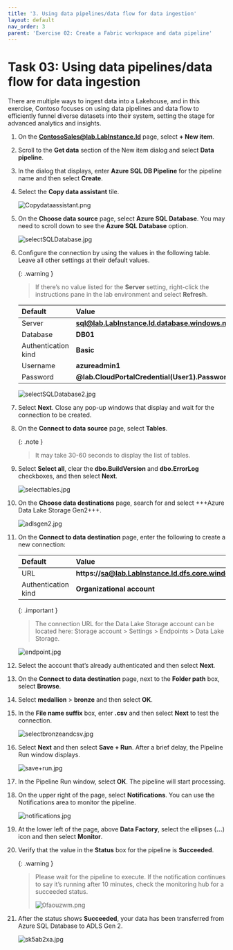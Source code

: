 ```yaml
---
title: '3. Using data pipelines/data flow for data ingestion'
layout: default
nav_order: 3
parent: 'Exercise 02: Create a Fabric workspace and data pipeline'
---
```


# Task 03: Using data pipelines/data flow for data ingestion

There are multiple ways to ingest data into a Lakehouse, and in this exercise, Contoso focuses on using data pipelines and data flow to efficiently funnel diverse datasets into their system, setting the stage for advanced analytics and insights. 

1. On the **ContosoSales@lab.LabInstance.Id** page, select **+ New item**. 

1. Scroll to the **Get data** section of the New item dialog and select **Data pipeline**.

1. In the dialog that displays, enter **Azure SQL DB Pipeline** for the pipeline name and then select **Create**.

1. Select the **Copy data assistant** tile.

    ![Copydataassistant.png](../media/instructions257645/Copydataassistant.png)
    
    <!-- ![copyData.jpg](instructions254096/copyData.jpg) -->

1. On the **Choose data source** page, select **Azure SQL Database**. You may need to scroll down to see the **Azure SQL Database** option.

    ![selectSQLDatabase.jpg](../media/instructions254096/selectSQLDatabase.jpg)

1. Configure the connection by using the values in the following table. Leave all other settings at their default values.

    {: .warning }
    > If there’s no value listed for the **Server** setting, right-click the instructions pane in the lab environment and  select **Refresh**.

    | Default | Value |
    |:---------|:---------|
    | Server   | **sql@lab.LabInstance.Id.database.windows.net**   |
    | Database   | **DB01**   |
    | Authentication kind   | **Basic**   |
    | Username   | **azureadmin1**   |
    | Password   | **@lab.CloudPortalCredential(User1).Password**  |
    
    ![selectSQLDatabase2.jpg](../media/instructions254096/selectSQLDatabase2.jpg)

1. Select **Next**. Close any pop-up windows that display and wait for the connection to be created.

1. On the **Connect to data source** page, select **Tables**.

    {: .note }
    > It may take 30-60 seconds to display the list of tables.

1. Select **Select all**, clear the **dbo.BuildVersion** and **dbo.ErrorLog** checkboxes, and then select **Next**.

    ![selecttables.jpg](../media/instructions254096/selecttables.jpg)

1. On the **Choose data destinations** page, search for and select +++Azure Data Lake Storage Gen2+++.

    ![adlsgen2.jpg](../media/instructions254096/adlsgen2.jpg)

1. On the **Connect to data destination** page, enter the following to create a new connection: 
    
    | Default | Value |
    |:---------|:---------|
    | URL   | **https://sa@lab.LabInstance.Id.dfs.core.windows.net/**   |
    | Authentication kind   | **Organizational account**   |
    

    <!-- | Tenant ID   | +++**@lab.Variable(serviceDirectoryID_tenantID)**+++   |
    | Service principal client ID   | +++**@lab.Variable(serviceApplicationID_clientID)**+++   |
    | Service principal Key   | +++**@lab.Variable(secretDescription)**+++   | -->

    {: .important }
    > The connection URL for the Data Lake Storage account can be located here: Storage account > Settings > Endpoints > Data Lake Storage.

    ![endpoint.jpg](../media/instructions254096/endpoint.jpg)   

1. Select the account that’s already authenticated and then select **Next**.

1. On the **Connect to data destination** page, next to the **Folder path** box, select **Browse**.

1. Select **medallion** > **bronze** and then select **OK**.

1. In the **File name suffix** box, enter **.csv** and then select **Next** to test the connection.

    ![selectbronzeandcsv.jpg](../media/instructions254096/selectbronzeandcsv.jpg)

1. Select **Next** and then select **Save + Run**. After a brief delay, the Pipeline Run window displays.

    ![save+run.jpg](../media/instructions254096/save+run.jpg)

1. In the Pipeline Run window, select **OK**. The pipeline will start processing.

1. On the upper right of the page, select **Notifications**. You can use the Notifications area to monitor the pipeline.

    ![notifications.jpg](../media/instructions254096/notifications.jpg)

1. At the lower left of the page, above **Data Factory**, select the ellipses (**...**) icon and then select **Monitor**. 
    
1. Verify that the value in the **Status** box for the pipeline is **Succeeded**.

    {: .warning }
    > Please wait for the pipeline to execute. If the notification continues to say it’s running after 10 minutes, check the monitoring hub for a succeeded status.
    >
    >![0faouzwm.png](../media/instructions249094/0faouzwm.png)

1. After the status shows **Succeeded**, your data has been transferred from Azure SQL Database to ADLS Gen 2.

   ![sk5ab2xa.jpg](../media/instructions270841/sk5ab2xa.jpg) 